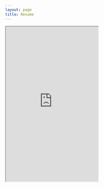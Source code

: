 ```yaml
---
layout: page
title: Resume
---
```


<iframe src="https://drive.google.com/file/d/1EBszzr7yUt7ePe7wWjiB5F1FTMUDlZLP/preview" height="500"></iframe>
